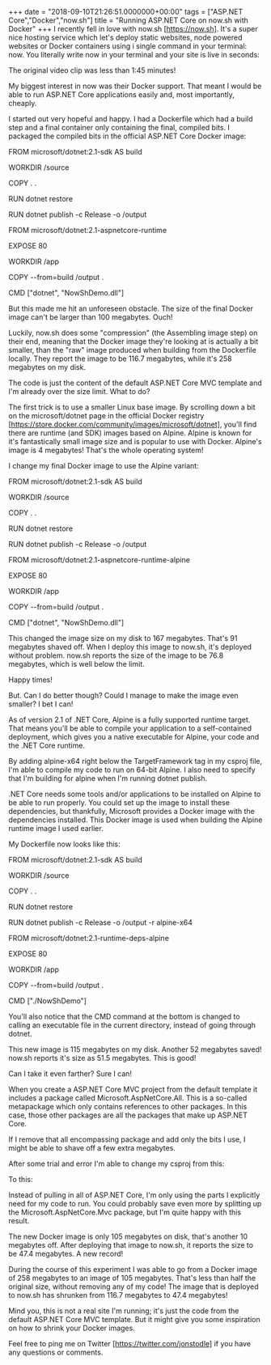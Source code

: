 +++
date = "2018-09-10T21:26:51.0000000+00:00"
tags = ["ASP.NET Core","Docker","now.sh"]
title = "Running ASP.NET Core on now.sh with Docker"
+++
I recently fell in love with now.sh [https://now.sh]. It's a super nice hosting
service which let's deploy static websites, node powered websites or Docker
containers using i single command in your terminal: now. You literally write now 
 in your terminal and your site is live in seconds:



The original video clip was less than 1:45 minutes!

My biggest interest in now  was their Docker support. That meant I would be able
to run ASP.NET Core applications easily and, most importantly, cheaply.

I started out very hopeful and happy. I had a Dockerfile  which had a build step
and a final container only containing the final, compiled bits. I packaged the
compiled bits in the official ASP.NET Core Docker image:

FROM microsoft/dotnet:2.1-sdk AS build

WORKDIR /source

COPY . .

RUN dotnet restore

RUN dotnet publish -c Release -o /output


FROM microsoft/dotnet:2.1-aspnetcore-runtime

EXPOSE 80

WORKDIR /app

COPY --from=build /output .

CMD ["dotnet", "NowShDemo.dll"]


But this made me hit an unforeseen obstacle. The size of the final Docker image
can't be larger than 100 megabytes. Ouch!



Luckily, now.sh  does some "compression" (the Assembling image  step) on their
end, meaning that the Docker image they're looking at is actually a bit smaller,
than the "raw" image produced when building from the Dockerfile  locally. They
report the image to be 116.7 megabytes, while it's 258 megabytes on my disk.

The code is just the content of the default ASP.NET Core MVC template and I'm
already over the size limit. What to do?

The first trick is to use a smaller Linux base image. By scrolling down a bit on
the microsoft/dotnet  page in the official Docker registry
[https://store.docker.com/community/images/microsoft/dotnet], you'll find there
are runtime (and SDK) images based on Alpine. Alpine is known for it's
fantastically small image size and is popular to use with Docker. Alpine's image
is 4  megabytes! That's the whole operating system!

I change my final Docker image to use the Alpine variant:

FROM microsoft/dotnet:2.1-sdk AS build

WORKDIR /source

COPY . .

RUN dotnet restore

RUN dotnet publish -c Release -o /output


FROM microsoft/dotnet:2.1-aspnetcore-runtime-alpine

EXPOSE 80

WORKDIR /app

COPY --from=build /output .

CMD ["dotnet", "NowShDemo.dll"]


This changed the image size on my disk to 167 megabytes. That's 91 megabytes
shaved off. When I deploy this image to now.sh, it's deployed without problem. 
now.sh  reports the size of the image to be 76.8 megabytes, which is well below
the limit.

Happy times!

But. Can I do better though? Could I manage to make the image even smaller? I
bet I can!

As of version 2.1 of .NET Core, Alpine is a fully supported runtime target. That
means you'll be able to compile your application to a self-contained deployment,
which gives you a native executable for Alpine, your code and the .NET Core
runtime.

By adding <RuntimeIdentifier>alpine-x64</RuntimeIdentifier>  right below the 
TargetFramework  tag in my csproj  file, I'm able to compile my code to run on
64-bit Alpine. I also need to specify that I'm building for alpine when I'm
running dotnet publish.

.NET Core needs some tools and/or applications to be installed on Alpine to be
able to run properly. You could set up the image to install these dependencies,
but thankfully, Microsoft provides a Docker image with the dependencies
installed. This Docker image is used when building the Alpine runtime image I
used earlier.

My Dockerfile now looks like this:

FROM microsoft/dotnet:2.1-sdk AS build

WORKDIR /source

COPY . .

RUN dotnet restore

RUN dotnet publish -c Release -o /output -r alpine-x64


FROM microsoft/dotnet:2.1-runtime-deps-alpine

EXPOSE 80

WORKDIR /app

COPY --from=build /output .

CMD ["./NowShDemo"]


You'll also notice that the CMD  command at the bottom is changed to calling an
executable file in the current directory, instead of going through dotnet.

This new image is 115 megabytes on my disk. Another 52 megabytes saved! now.sh 
reports it's size as 51.5 megabytes. This is good!

Can I take it even farther? Sure I can!

When you create a ASP.NET Core MVC project from the default template it includes
a package called Microsoft.AspNetCore.All. This is a so-called metapackage 
which only contains references to other packages. In this case, those other
packages are all  the packages that make up ASP.NET Core.

If I remove that all encompassing package and add only the bits I use, I might
be able to shave off a few extra megabytes.

After some trial and error I'm able to change my csproj  from this:

<ItemGroup>
    <PackageReference Include="Microsoft.AspNetCore.App"/>
</ItemGroup>


To this:

<ItemGroup>
    <PackageReference Include="Microsoft.AspNetCore" Version="2.1.3" />
    <PackageReference Include="Microsoft.AspNetCore.Hosting" Version="2.1.1" />
    <PackageReference Include="Microsoft.AspNetCore.HttpsPolicy" Version="2.1.1" />
    <PackageReference Include="Microsoft.AspNetCore.CookiePolicy" Version="2.1.1" />
    <PackageReference Include="Microsoft.AspNetCore.StaticFiles" Version="2.1.1" />
    <PackageReference Include="Microsoft.AspNetCore.Mvc" Version="2.1.2" />
</ItemGroup>


Instead of pulling in all  of ASP.NET Core, I'm only using the parts I
explicitly need for my code to run. You could probably save even more by
splitting up the Microsoft.AspNetCore.Mvc  package, but I'm quite happy with
this result.

The new Docker image is only 105 megabytes on disk, that's another 10 megabytes
off. After deploying that image to now.sh, it reports the size to be 47.4
megabytes. A new record!

During the course of this experiment I was able to go from a Docker image of 258
megabytes to an image of 105 megabytes. That's less than half the original size,
without removing any of my code! The image that is deployed to now.sh  has
shrunken from 116.7 megabytes to 47.4 megabytes!

Mind you, this is not a real site I'm running; it's just the code from the
default ASP.NET Core MVC template. But it might give you some inspiration on how
to shrink your Docker images.

Feel free to ping me on Twitter [https://twitter.com/jonstodle]  if you have any
questions or comments.
